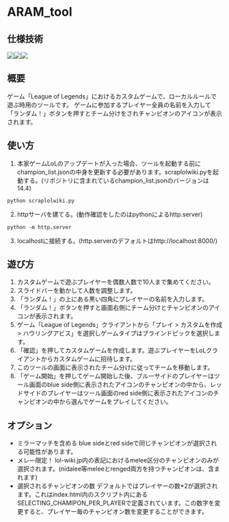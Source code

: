# ARAM_tool
## 仕様技術
<img src="https://img.shields.io/badge/-Javascript-000000.svg?logo=javascript&style=for-the-badge"><img src="https://img.shields.io/badge/-Jquery-0769AD.svg?logo=jquery&style=for-the-badge"><img src="https://img.shields.io/badge/-Python-ffff00.svg?logo=python&style=for-the-badge">
## 概要
ゲーム「League of Legends」におけるカスタムゲームで、ローカルルールで遊ぶ時用のツールです。
ゲームに参加するプレイヤー全員の名前を入力して「ランダム！」ボタンを押すとチーム分けをされチャンピオンのアイコンが表示されます。
## 使い方
1. 本家ゲームLoLのアップデートが入った場合、ツールを起動する前にchampion_list.jsonの中身を更新する必要があります。scraplolwiki.pyを起動する。(リポジトリに含まれているchampion_list.jsonのバージョンは14.4)
```
python scraplolwiki.py
```
2. httpサーバを建てる。(動作確認をしたのはpythonによるhttp.server)
```windows console
python -m http.server
```
3. localhostに接続する。(http.serverのデフォルトはhttp://localhost:8000/)
## 遊び方
1. カスタムゲームで遊ぶプレイヤーを偶数人数で10人まで集めてください。
2. スライドバーを動かして人数を調整します。
3. 「ランダム！」の上にある黒い四角にプレイヤーの名前を入力します。
4. 「ランダム！」ボタンを押すと画面右側にチーム分けとチャンピオンのアイコンが表示されます。
5. ゲーム「League of Legends」クライアントから「プレイ > カスタムを作成 > ハウリングアビス」を選択しゲームタイプはブラインドピックを選択します。
6. 「確認」を押してカスタムゲームを作成します。遊ぶプレイヤーをLoLクライアントからカスタムゲームに招待します。
7. このツールの画面に表示されたチーム分けに従ってチームを移動します。
8. 「ゲーム開始」を押してゲーム開始した後、ブルーサイドのプレイヤーはツール画面のblue side側に表示されたアイコンのチャンピオンの中から、レッドサイドのプレイヤーはツール画面のred side側に表示されたアイコンのチャンピオンの中から選んでゲームをプレイしてください。
## オプション
- ミラーマッチを含める
  blue sideとred sideで同じチャンピオンが選択される可能性があります。
- メレ―限定！
  lol-wiki.jp内の表記におけるmelee区分のチャンピオンのみが選択されます。(nidalee等meleeとrenged両方を持つチャンピオンは、含まれます)
- 選択されるチャンピオンの数
  デフォルトではプレイヤーの数*2が選択されます。これはindex.html内のスクリプト内にあるSELECTING_CHAMIPON_PER_PLAYERで定義されています。この数字を変更すると、プレイヤー毎のチャンピオン数を変更することができます。
